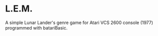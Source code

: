 # L.E.M.
A simple Lunar Lander's genre game for Atari VCS 2600 console (1977) programmed with batariBasic.
